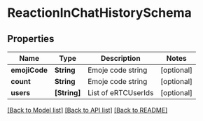 # ReactionInChatHistorySchema

## Properties
Name | Type | Description | Notes
------------ | ------------- | ------------- | -------------
**emojiCode** | **String** | Emoje code string | [optional] 
**count** | **String** | Emoje code string | [optional] 
**users** | **[String]** | List of eRTCUserIds | [optional] 

[[Back to Model list]](../README.md#documentation-for-models) [[Back to API list]](../README.md#documentation-for-api-endpoints) [[Back to README]](../README.md)


